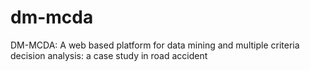 # dm-mcda
DM-MCDA: A web based platform for data mining and multiple criteria decision analysis: a case study in road accident
